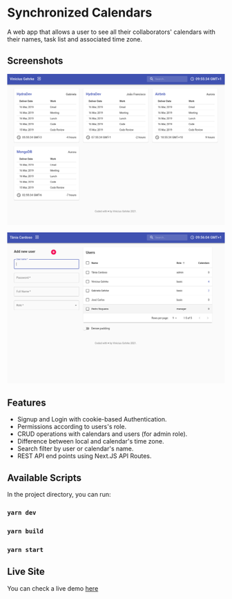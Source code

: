 # Synchronized Calendars

A web app that allows a user to see all their collaborators' calendars with their names, task list and associated time zone.

## Screenshots

![Calendars dashboard](calendars.jpg)

![Users dashboard](users.jpg)

## Features

- Signup and Login with cookie-based Authentication.
- Permissions according to users's role.
- CRUD operations with calendars and users (for admin role).
- Difference between local and calendar's time zone.
- Search filter by user or calendar's name.
- REST API end points using Next.JS API Routes.

## Available Scripts

In the project directory, you can run:

### `yarn dev`

### `yarn build`

### `yarn start`

## Live Site
You can check a live demo [here](https://sync-calendar.vercel.app/)
